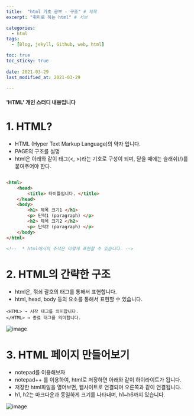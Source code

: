 ```yaml
---
title:  "html 기초 공부 - 구조" # 제목
excerpt: "취미로 하는 html" # 서브

categories:
  - html
tags:
  - [Blog, jekyll, Github, web, html]

toc: true
toc_sticky: true
 
date: 2021-03-29
last_modified_at: 2021-03-29

---
```

#### 'HTML' 개인 스터디 내용입니다

# 1. HTML?
* HTML (Hyper Text Markup Language)의 약자 입니다.
* PAGE의 구조를 설명
* html은 아래와 같이 태그(<, >)라는 기호로 구성이 되며, 닫을 때에는 슬래쉬(/)를 붙여주어야 한다.


```HTML

<html>
    <head>
        <title> 타이틀입니다. </title>
    </head>
    <body>
        <h1> 제목 크기1 </h1>
        <p> 단락1 (paragraph) </p>
        <h2> 제목 크기2 </h2>
        <p> 단락2 (paragraph) </p>
    </body>
</html>

<!--  * html에서의 주석은 이렇게 표현할 수 있습니다. -->

```


# 2. HTML의 간략한 구조

* html은, 꺾쇠 괄호의 태그를 통해서 표현합니다.
* html, head, body 등의 요소를 통해서 표현할 수 있습니다.

```
<HTML> → 시작 태그를 의미합니다.
</HTML> → 종료 태그를 의미합니다.
```

![image](https://user-images.githubusercontent.com/50326455/112829778-93109e00-90cc-11eb-9294-740f6719c9a0.png)


# 3. HTML 페이지 만들어보기
* notepad를 이용해보자
* notepad++ 를 이용하여, html로 저장하면 아래와 같이 하이라이트가 됩니다.
* 저장한 html파일을 열어보면, 웹사이트로 연결되며 오른쪽과 같이 연결됩니다.
* h1, h2는 마크다운과 동일하게 크기를 나타내며, h1~h6까지 있습니다.


![image](https://user-images.githubusercontent.com/50326455/112830388-69a44200-90cd-11eb-864e-40f13ff35594.png)
